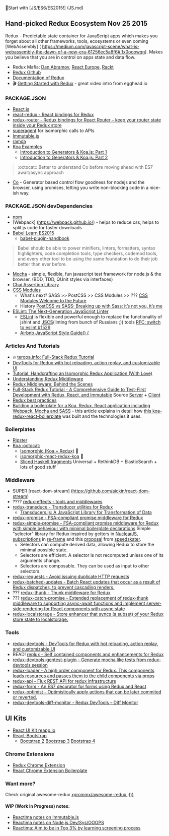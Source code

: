 :game_die:Start with [JS/ES6/ES2015!] (JS.md)
## Hand-picked Redux Ecosystem Nov 25 2015
Redux - Predictable state container for JavaScript apps which makes you forget about all other frameworks, tools, ecosystems or even coming [WebAssembly] ( https://medium.com/javascript-scene/what-is-webassembly-the-dawn-of-a-new-era-61256ec5a8f6#.1x0ooowqn). Makes you believe that you are in control on apps state and data flow.

* Redux Mafia: [Dan Abramov](https://github.com/gaearon), [React Europe](https://www.react-europe.org/), [Rackt](https://github.com/orgs/rackt/people)
* [Redux Github](https://github.com/rackt/redux)
* [Documentation of Redux](http://rackt.github.io/redux)
* :clapper: [Getting Started with Redux](https://egghead.io/lessons/javascript-redux-the-single-immutable-state-tree?series=getting-started-with-redux) - great video intro from egghead.io 

### PACKAGE.JSON
* [React.js](http://facebook.github.io/react)
* [react-redux - React bindings for Redux](https://github.com/rackt/react-redux)
* [redux-router - Redux bindings for React Router – keep your router state inside your Redux store](https://github.com/rackt/redux-router)
* [superagent](https://github.com/visionmedia/superagent) for isomorphic calls to APIs
* [Immutable.js](https://facebook.github.io/immutable-js/) 
* [ramda](https://github.com/ramda/ramda) 
* [Koa Examples](https://github.com/koajs/examples)
  * [Introduction to Generators & Koa.js: Part 1](http://code.tutsplus.com/tutorials/introduction-to-generators-koajs-part-1--cms-21615)
  * [Introduction to Generators & Koa.js: Part 2](http://code.tutsplus.com/tutorials/introduction-to-generators-koajs-part-2--cms-21756)
  
> :octocat:: Better to understand Co before moving ahead with ES7 await/async approach

* [Co](https://github.com/tj/co) - Generator based control flow goodness for nodejs and the browser, using promises, letting you write non-blocking code in a nice-ish way. 

### PACKAGE.JSON devDependencies
* [npm](https://docs.npmjs.com/getting-started/what-is-npm) 
* [Webpack] (https://webpack.github.io/) - helps to reduce css, helps to split js code for faster downloads
* [Babel Learn ES2015](https://babeljs.io/docs/learn-es2015/)
  * [babel-plugin-handbook](https://github.com/thejameskyle/babel-plugin-handbook)
> Babel should be able to power minifiers, linters, formatters, syntax highlighters, code completion tools, type checkers, codemod tools, and every other tool to be using the same foundation to do their job better than ever before.

* [Mocha](http://mochajs.org) - simple, flexible, fun javascript test framework for node.js & the browser. (BDD, TDD, QUnit styles via interfaces)
* [Chai Assertion Library](http://chaijs.com)
* [CSS Modules](https://github.com/css-modules/css-modules) 
  * What's next? SASS >> PostCSS >> CSS Modules >> ??? [CSS Modules Welcome to the Future](http://glenmaddern.com/articles/css-modules)
  * History [PostCSS vs SASS: Breaking up with Sass: it’s not you, it’s me](http://benfrain.com/breaking-up-with-sass-postcss/)
* [ESLint: The Next-Generation JavaScript Linter](http://www.smashingmagazine.com/2015/09/eslint-the-next-generation-javascript-linter/)
  * [ESLint](http://eslint.org/) is flexible and powerful enough to replace the functionality of jshint and [JSCS](http://jscs.info/)(linting from bunch of Russians ;)) tools [RFC: switch to eslint #1529](https://github.com/ramda/ramda/pull/1529)
  * [Airbnb JavaScript Style Guide() {](https://github.com/airbnb/javascript)

### Articles And Tutorials
* :fire: [teropa.info: Full-Stack Redux Tutorial](http://teropa.info/blog/2015/09/10/full-stack-redux-tutorial.html#immutable-data-and-pure-rendering)
* [DevTools for Redux with hot reloading, action replay, and customizable UI](https://github.com/gaearon/redux-devtools)
* [Tutorial: Handcrafting an Isomorphic Redux Application (With Love)](https://medium.com/@bananaoomarang/handcrafting-an-isomorphic-redux-application-with-love-40ada4468af4)
* [Understanding Redux Middleware](https://medium.com/@meagle/understanding-87566abcfb7a)
* [Redux Middleware: Behind the Scenes](http://briantroncone.com/?p=529)
* [Full-Stack Redux Tutorial - A Comprehensive Guide to Test-First Development with Redux, React, and Immutable](http://teropa.info/blog/2015/09/10/full-stack-redux-tutorial.html) Source [Server](https://github.com/teropa/redux-voting-server) + [Client](https://github.com/teropa/redux-voting-client)
* [Redux best practices](https://medium.com/lexical-labs-engineering/redux-best-practices-64d59775802e)
* [Building a boilerplate for a Koa, Redux, React application including Webpack, Mocha and SASS](http://blog.joanboixados.com/building-a-boilerplate-for-a-koa-redux-react-application-including-webpack-mocha-and-sass/) - this article explains in detail how [this koa-redux-react-boilerplate](https://github.com/mezod/boilerplate-koa-redux-react) was built and the technologies it uses.

### Boilerplates
* [Ripster](https://github.com/vslinko/ripster)
* [Koa :octocat:](https://github.com/koajs/koa)
    * [Isomorphic (Koa + Redux)](https://github.com/khtdr/redux-react-koa-isomorphic-counter-example) :metal:
    * [isomorphic-react-redux-koa](https://github.com/davezuko/isomorphic-react-redux-koa) :metal:
    * [Sliced Haskell fragments](https://github.com/rwilhelm/slices) Universal + RethinkDB + ElasticSearch + lots of good stuff 

### Middleware
* SUPER [react-dom-stream] (https://github.com/aickin/react-dom-stream)
* ???? [redux-effects - tools and middlewares](https://github.com/redux-effects)
* [redux-transduce - Transducer utilities for Redux](https://github.com/acdlite/redux-transduce)
  * [Transducers.js: A JavaScript Library for Transformation of Data](http://jlongster.com/Transducers.js--A-JavaScript-Library-for-Transformation-of-Data)
* [redux-promise - FSA-compliant promise middleware for Redux](https://github.com/acdlite/redux-promise)
* [redux-simple-promise - FSA-compliant promise middleware for Redux with simple behaviour with minimal boilerplate declarations](https://github.com/alanrubin/redux-simple-promise)
  Simple "selector" library for Redux inspired by getters in [NuclearJS](https://github.com/optimizely/nuclear-js.git), [subscriptions](https://github.com/Day8/re-frame#just-a-read-only-cursor) in [re-frame](https://github.com/Day8/re-frame) and this [proposal](https://github.com/gaearon/redux/pull/169) from [speedskater](https://github.com/speedskater).
  * Selectors can compute derived data, allowing Redux to store the minimal possible state.
  * Selectors are efficient. A selector is not recomputed unless one of its arguments change.
  * Selectors are composable. They can be used as input to other selectors.
* [redux-requests - Avoid issuing duplicate HTTP requests](https://github.com/idolize/redux-requests)
* [redux-batched-updates - Batch React updates that occur as a result of Redux dispatches, to prevent cascading renders.](https://github.com/acdlite/redux-batched-updates)
* ??? [redux-thunk - Thunk middleware for Redux](https://github.com/gaearon/redux-thunk)
* ??? [redux-catch-promise - Extended replacement of redux-thunk middleware to supporting async-await functions and implement server-side rendering for React components with async state](https://github.com/DenisIzmaylov/redux-catch-promise)
* [redux-localstorage - Store enhancer that syncs (a subset) of your Redux store state to localstorage.](https://github.com/elgerlambert/redux-localstorage)


### Tools
* [redux-devtools - DevTools for Redux with hot reloading, action replay, and customizable UI](https://github.com/gaearon/redux-devtools)
* READ! [replux - Self contained components and enhancements for Redux](https://github.com/gregthebusker/replux)
* [redux-devtools-gentest-plugin - Generate mocha like tests from redux-devtools session](https://github.com/lapanoid/redux-devtools-gentest-plugin)
* [redux-loader - A high order component for Redux. This components loads resources and passes them to the child components via props](https://github.com/sporto/redux-loader)
* [redux-api - Flux REST API for redux infrastructure](https://github.com/lexich/redux-api)
* [redux-form - An ES7 decorator for forms using Redux and React](https://github.com/erikras/redux-form)
* [redux-optimist - Optimistically apply actions that can be later commited or reverted.](https://github.com/ForbesLindesay/redux-optimist)
* [redux-devtools-diff-monitor - Redux DevTools – Diff Monitor](https://github.com/whetstone/redux-devtools-diff-monitor)

## UI Kits
* [React UI Kit reapp.io](http://reapp.io/)
* [React-Bootstrap](https://react-bootstrap.github.io/)
  * [Bootstrap 2](http://getbootstrap.com/2.3.2/base-css.html#icons) [Bootstrap 3](http://getbootstrap.com/) [Bootstrap 4](http://v4-alpha.getbootstrap.com/)

### Chrome Extensions
* [Redux Chrome Extension](https://github.com/Dharmoslap/redux-chrome-extension)
* [React Chrome Extension Boilerplate](https://github.com/jhen0409/react-chrome-extension-boilerplate)

### Want more? 
Check original awesome-redux [xgrommx/awesome-redux ;))) ](https://github.com/xgrommx/awesome-redux)

#### WIP (Work In Progress) notes:  
* [Reactima notes on Immutable.js](Notes/Immutable.md)  
* [Reactima notes on Node.js Dev/Sys/OOOPS](DEVOPS.md) 
* [Reactima: Aim to be in Top 3% by learning screening process](Notes/TopSmth.md)  